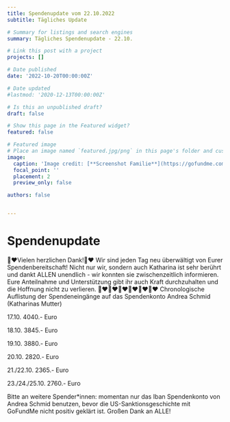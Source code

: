 ```yaml
---
title: Spendenupdate vom 22.10.2022
subtitle: Tägliches Update

# Summary for listings and search engines
summary: Tägliches Spendenupdate - 22.10.

# Link this post with a project
projects: []

# Date published
date: '2022-10-20T00:00:00Z'

# Date updated
#lastmod: '2020-12-13T00:00:00Z'

# Is this an unpublished draft?
draft: false

# Show this page in the Featured widget?
featured: false

# Featured image
# Place an image named `featured.jpg/png` in this page's folder and customize its options here.
image:
  caption: 'Image credit: [**Screenshot Familie**](https://gofundme.com)'
  focal_point: ''
  placement: 2
  preview_only: false

authors: false


---
```



# Spendenupdate

🙏❤️Vielen herzlichen Dank!🙏❤️
Wir sind jeden Tag neu überwältigt von Eurer Spendenbereitschaft!
Nicht nur wir, sondern auch  Katharina ist sehr berührt und dankt ALLEN unendlich - wir konnten sie zwischenzeitlich informieren. Eure Anteilnahme und Unterstützung gibt ihr auch Kraft durchzuhalten und die Hoffnung nicht zu verlieren.
🙏❤️🙏❤️🙏❤️🙏❤️🙏❤️🙏❤️
Chronologische Auflistung der Spendeneingänge auf das Spendenkonto Andrea Schmid (Katharinas Mutter)

17.10.   4040.- Euro

18.10.   3845.- Euro

19.10.   3880.- Euro

20.10.   2820.- Euro

21./22.10. 2365.- Euro

23./24./25.10. 2760.- Euro

Bitte an weitere Spender*innen:  momentan nur das Iban Spendenkonto von Andrea Schmid benutzen, bevor die US-Sanktionsgeschichte mit GoFundMe nicht positiv geklärt ist.
Großen Dank an ALLE!
